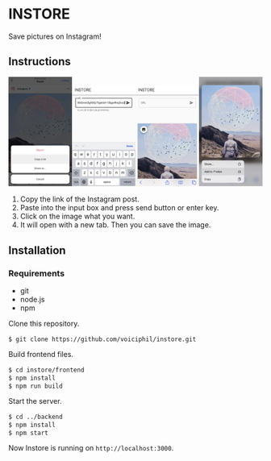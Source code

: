 # INSTORE
Save pictures on Instagram!

## Instructions

<img src="./img/1.png" width="25%"><img src="./img/2.png" width="25%"><img src="./img/3.png" width="25%"><img src="./img/4.png" width="25%">
1. Copy the link of the Instagram post.
2. Paste into the input box and press send button or enter key.
3. Click on the image what you want.
4. It will open with a new tab. Then you can save the image.

## Installation

### Requirements
* git
* node.js
* npm

Clone this repository.
```
$ git clone https://github.com/voiciphil/instore.git
```
Build frontend files.
```
$ cd instore/frontend
$ npm install
$ npm run build
```
Start the server.
```
$ cd ../backend
$ npm install
$ npm start
```
Now Instore is running on `http://localhost:3000`.
